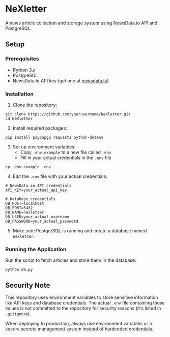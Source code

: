 # NeXletter

A news article collection and storage system using NewsData.io API and PostgreSQL.

## Setup

### Prerequisites
- Python 3.x
- PostgreSQL
- NewsData.io API key (get one at [newsdata.io](https://newsdata.io))

### Installation

1. Clone the repository:
```
git clone https://github.com/yourusername/NeXletter.git
cd NeXletter
```

2. Install required packages:
```
pip install psycopg2 requests python-dotenv
```

3. Set up environment variables:
   - Copy `.env.example` to a new file called `.env`
   - Fill in your actual credentials in the `.env` file

```
cp .env.example .env
```

4. Edit the `.env` file with your actual credentials:
```
# NewsData.io API credentials
API_KEY=your_actual_api_key

# Database credentials
DB_HOST=localhost
DB_PORT=5432
DB_NAME=nexletter
DB_USER=your_actual_username
DB_PASSWORD=your_actual_password
```

5. Make sure PostgreSQL is running and create a database named `nexletter`.

### Running the Application

Run the script to fetch articles and store them in the database:
```
python db.py
```

## Security Note

This repository uses environment variables to store sensitive information like API keys and database credentials. The actual `.env` file containing these values is not committed to the repository for security reasons (it's listed in `.gitignore`).

When deploying to production, always use environment variables or a secure secrets management system instead of hardcoded credentials.
